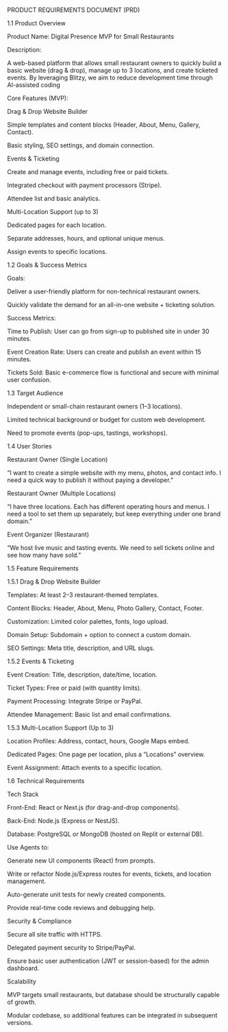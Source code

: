 PRODUCT REQUIREMENTS DOCUMENT (PRD)

1.1 Product Overview

Product Name: Digital Presence MVP for Small Restaurants

Description:

A web-based platform that allows small restaurant owners to quickly build a basic website (drag & drop), manage up to 3 locations, and create ticketed events. By leveraging Blitzy, we aim to reduce development time through AI-assisted coding

Core Features (MVP):

Drag & Drop Website Builder

Simple templates and content blocks (Header, About, Menu, Gallery, Contact).

Basic styling, SEO settings, and domain connection.

Events & Ticketing

Create and manage events, including free or paid tickets.

Integrated checkout with payment processors (Stripe).

Attendee list and basic analytics.

Multi-Location Support (up to 3)

Dedicated pages for each location.

Separate addresses, hours, and optional unique menus.

Assign events to specific locations.

1.2 Goals & Success Metrics

Goals:

Deliver a user-friendly platform for non-technical restaurant owners.

Quickly validate the demand for an all-in-one website + ticketing solution.

Success Metrics:

Time to Publish: User can go from sign-up to published site in under 30 minutes.

Event Creation Rate: Users can create and publish an event within 15 minutes.

Tickets Sold: Basic e-commerce flow is functional and secure with minimal user confusion.

1.3 Target Audience

Independent or small-chain restaurant owners (1–3 locations).

Limited technical background or budget for custom web development.

Need to promote events (pop-ups, tastings, workshops).

1.4 User Stories

Restaurant Owner (Single Location)

“I want to create a simple website with my menu, photos, and contact info. I need a quick way to publish it without paying a developer.”

Restaurant Owner (Multiple Locations)

“I have three locations. Each has different operating hours and menus. I need a tool to set them up separately, but keep everything under one brand domain.”

Event Organizer (Restaurant)

“We host live music and tasting events. We need to sell tickets online and see how many have sold.”

1.5 Feature Requirements

1.5.1 Drag & Drop Website Builder

Templates: At least 2–3 restaurant-themed templates.

Content Blocks: Header, About, Menu, Photo Gallery, Contact, Footer.

Customization: Limited color palettes, fonts, logo upload.

Domain Setup: Subdomain + option to connect a custom domain.

SEO Settings: Meta title, description, and URL slugs.

1.5.2 Events & Ticketing

Event Creation: Title, description, date/time, location.

Ticket Types: Free or paid (with quantity limits).

Payment Processing: Integrate Stripe or PayPal.

Attendee Management: Basic list and email confirmations.

1.5.3 Multi-Location Support (Up to 3)

Location Profiles: Address, contact, hours, Google Maps embed.

Dedicated Pages: One page per location, plus a “Locations” overview.

Event Assignment: Attach events to a specific location.

1.6 Technical Requirements

Tech Stack

Front-End: React or Next.js (for drag-and-drop components).

Back-End: Node.js (Express or NestJS).

Database: PostgreSQL or MongoDB (hosted on Replit or external DB).

Use Agents to:

Generate new UI components (React) from prompts.

Write or refactor Node.js/Express routes for events, tickets, and location management.

Auto-generate unit tests for newly created components.

Provide real-time code reviews and debugging help.

Security & Compliance

Secure all site traffic with HTTPS.

Delegated payment security to Stripe/PayPal.

Ensure basic user authentication (JWT or session-based) for the admin dashboard.

Scalability

MVP targets small restaurants, but database should be structurally capable of growth.

Modular codebase, so additional features can be integrated in subsequent versions.